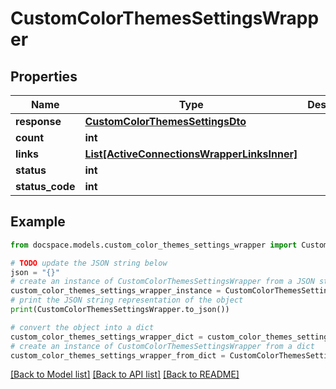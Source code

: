 # CustomColorThemesSettingsWrapper


## Properties

Name | Type | Description | Notes
------------ | ------------- | ------------- | -------------
**response** | [**CustomColorThemesSettingsDto**](CustomColorThemesSettingsDto.md) |  | [optional] 
**count** | **int** |  | [optional] 
**links** | [**List[ActiveConnectionsWrapperLinksInner]**](ActiveConnectionsWrapperLinksInner.md) |  | [optional] 
**status** | **int** |  | [optional] 
**status_code** | **int** |  | [optional] 

## Example

```python
from docspace.models.custom_color_themes_settings_wrapper import CustomColorThemesSettingsWrapper

# TODO update the JSON string below
json = "{}"
# create an instance of CustomColorThemesSettingsWrapper from a JSON string
custom_color_themes_settings_wrapper_instance = CustomColorThemesSettingsWrapper.from_json(json)
# print the JSON string representation of the object
print(CustomColorThemesSettingsWrapper.to_json())

# convert the object into a dict
custom_color_themes_settings_wrapper_dict = custom_color_themes_settings_wrapper_instance.to_dict()
# create an instance of CustomColorThemesSettingsWrapper from a dict
custom_color_themes_settings_wrapper_from_dict = CustomColorThemesSettingsWrapper.from_dict(custom_color_themes_settings_wrapper_dict)
```
[[Back to Model list]](../README.md#documentation-for-models) [[Back to API list]](../README.md#documentation-for-api-endpoints) [[Back to README]](../README.md)


